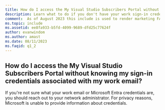 ```yaml
---
title: How do I access the My Visual Studio Subscribers Portal without knowing my sign-in credentials associated with my work email?
description: Learn what to do if you don't have your work sign-in credentials.  
comment:  As of August 2023 this include is used to render marketing FAQ content for VS Subscriptions in the following portals - VSCom, Manage, and My portals. It was not used for learn.microsoft.com content at that time.  SMEs are Evan Windom and Larissa Crawford of Red Door Collaborative and Sharvari Dighe.
ms.topic: include
ms.assetid: ee8fa933-b5fd-4099-9689-dfd25c77624f
author: evanwindom
ms.author: amast
ms.date: 08/11/2023
ms.faqid: q1_2
---
```


## How do I access the My Visual Studio Subscribers Portal without knowing my sign-in credentials associated with my work email?

If you're not sure what your work email or Microsoft Entra credentials are, you should reach out to your network administrator. For privacy reasons, Microsoft is unable to provide information about credentials.  
